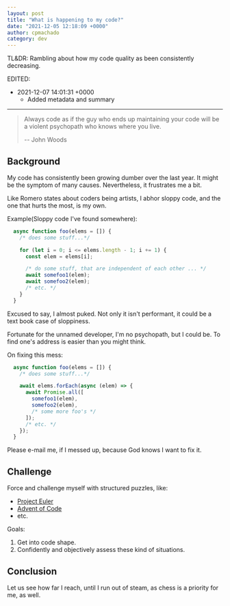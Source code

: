 ```yaml
---
layout: post
title: "What is happening to my code?"
date: "2021-12-05 12:18:09 +0000"
author: cpmachado
category: dev
---
```


TL&DR: Rambling about how my code quality as been consistently decreasing.

EDITED:
- 2021-12-07 14:01:31 +0000
  + Added metadata and summary

---

> Always code as if the guy who ends up maintaining your code will be a violent psychopath who knows where you live.
>
> -- John Woods

## Background

My code has consistently been growing dumber over the last year. It might be the symptom of many causes.
Nevertheless, it frustrates me a bit.

Like Romero states about coders being artists, I abhor sloppy code, and the one that hurts the most, is my own.

Example(Sloppy code I've found somewhere):

```javascript
  async function foo(elems = []) {
    /* does some stuff...*/

    for (let i = 0; i <= elems.length - 1; i += 1) {
      const elem = elems[i];

      /* do some stuff, that are independent of each other ... */
      await somefoo1(elem);
      await somefoo2(elem);
      /* etc. */
    }
  }
```

Excused to say, I almost puked. Not only it isn't performant, it could be a text book case of sloppiness.

Fortunate for the unnamed developer, I'm no psychopath, but I could be.
To find one's address is easier than you might think.

On fixing this mess:

```javascript
  async function foo(elems = []) {
    /* does some stuff...*/

    await elems.forEach(async (elem) => {
      await Promise.all([ 
        somefoo1(elem),
        somefoo2(elem),
        /* some more foo's */
      ]);
      /* etc. */
    });
  }
```

Please e-mail me, if I messed up, because God knows I want to fix it.


## Challenge

Force and challenge myself with structured puzzles, like:

- [Project Euler](https://projecteuler.net/)
- [Advent of Code](https://adventofcode.com/2021)
- etc.

Goals:
1. Get into code shape.
2. Confidently and objectively assess these kind of situations.


## Conclusion

Let us see how far I reach, until I run out of steam, as chess is a priority for me, as well.

